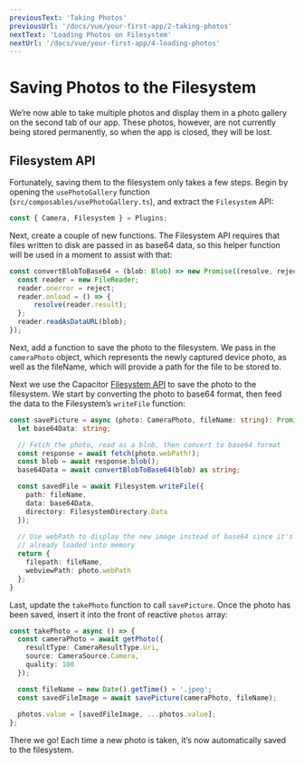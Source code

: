 ```yaml
---
previousText: 'Taking Photos'
previousUrl: '/docs/vue/your-first-app/2-taking-photos'
nextText: 'Loading Photos on Filesystem'
nextUrl: '/docs/vue/your-first-app/4-loading-photos'
---
```


# Saving Photos to the Filesystem

We’re now able to take multiple photos and display them in a photo gallery on the second tab of our app. These photos, however, are not currently being stored permanently, so when the app is closed, they will be lost.

## Filesystem API

Fortunately, saving them to the filesystem only takes a few steps. Begin by opening the `usePhotoGallery` function (`src/composables/usePhotoGallery.ts`), and extract the `Filesystem` API:

```typescript
const { Camera, Filesystem } = Plugins;
```

Next, create a couple of new functions. The Filesystem API requires that files written to disk are passed in as base64 data, so this helper function will be used in a moment to assist with that:

```typescript
const convertBlobToBase64 = (blob: Blob) => new Promise((resolve, reject) => {
  const reader = new FileReader;
  reader.onerror = reject;
  reader.onload = () => {
      resolve(reader.result);
  };
  reader.readAsDataURL(blob);
});
```

Next, add a function to save the photo to the filesystem. We pass in the `cameraPhoto` object, which represents the newly captured device photo, as well as the fileName, which will provide a path for the file to be stored to.

Next we use the Capacitor [Filesystem API](https://capacitor.ionicframework.com/docs/apis/filesystem) to save the photo to the filesystem. We start by converting the photo to base64 format, then feed the data to the Filesystem’s `writeFile` function:

```typescript
const savePicture = async (photo: CameraPhoto, fileName: string): Promise<Photo> => {
  let base64Data: string;

  // Fetch the photo, read as a blob, then convert to base64 format
  const response = await fetch(photo.webPath!);
  const blob = await response.blob();
  base64Data = await convertBlobToBase64(blob) as string;

  const savedFile = await Filesystem.writeFile({
    path: fileName,
    data: base64Data,
    directory: FilesystemDirectory.Data
  });
  
  // Use webPath to display the new image instead of base64 since it's 
  // already loaded into memory
  return {
    filepath: fileName,
    webviewPath: photo.webPath
  };
}
```

Last, update the `takePhoto` function to call `savePicture`. Once the photo has been saved, insert it into the front of reactive `photos` array:

```typescript
const takePhoto = async () => {
  const cameraPhoto = await getPhoto({
    resultType: CameraResultType.Uri,
    source: CameraSource.Camera,
    quality: 100
  });

  const fileName = new Date().getTime() + '.jpeg';
  const savedFileImage = await savePicture(cameraPhoto, fileName);
  
  photos.value = [savedFileImage, ...photos.value];
};
```

There we go! Each time a new photo is taken, it’s now automatically saved to the filesystem.
